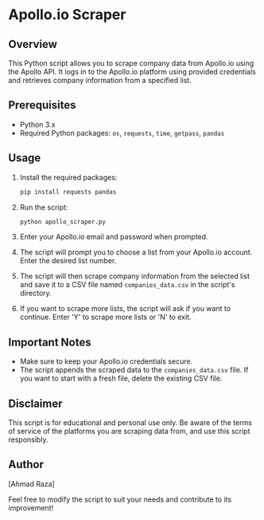 # Apollo.io Scraper

## Overview
This Python script allows you to scrape company data from Apollo.io using the Apollo API. It logs in to the Apollo.io platform using provided credentials and retrieves company information from a specified list.

## Prerequisites
- Python 3.x
- Required Python packages: `os`, `requests`, `time`, `getpass`, `pandas`

## Usage
1. Install the required packages:
   ```bash
   pip install requests pandas
   ```

2. Run the script:
   ```bash
   python apollo_scraper.py
   ```

3. Enter your Apollo.io email and password when prompted.

4. The script will prompt you to choose a list from your Apollo.io account. Enter the desired list number.

5. The script will then scrape company information from the selected list and save it to a CSV file named `companies_data.csv` in the script's directory.

6. If you want to scrape more lists, the script will ask if you want to continue. Enter 'Y' to scrape more lists or 'N' to exit.

## Important Notes
- Make sure to keep your Apollo.io credentials secure.
- The script appends the scraped data to the `companies_data.csv` file. If you want to start with a fresh file, delete the existing CSV file.

## Disclaimer
This script is for educational and personal use only. Be aware of the terms of service of the platforms you are scraping data from, and use this script responsibly.

## Author
[Ahmad Raza]

Feel free to modify the script to suit your needs and contribute to its improvement!
